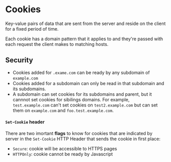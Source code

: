 # Cookies

Key-value pairs of data that are sent from the server and reside on the client for a fixed period of time.

Each cookie has a domain pattern that it applies to and they're passed with each request the client makes to matching hosts.

## Security

* Cookies added for `.exame.com` can be ready by any subdomain of `example.com`
* Cookies added for a subdomain can only be read in that subdomain and its subdomains.
* A subdomain can set cookies for its subdomains and parent, but it cannnot set cookies for sibilings domains. For example, `test.example.com` can't set cookies on `test2.example.com` but can set them on `example.com` and `foo.test.example.com`.

#### `Set-Cookie` header

There are two imortant __flags__ to know for cookies that are indicated by server in the `Set-Cookie` HTTP Header that sends the cookie in first place:

* `Secure`: cookie will be accessible to HTTPS pages
* `HTTPOnly`: cookie cannot be ready by Javascript